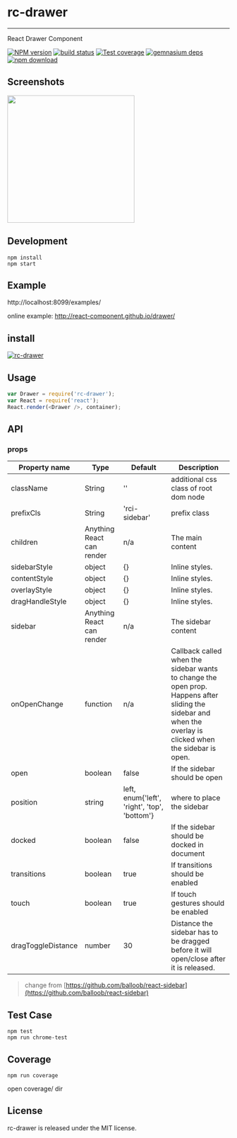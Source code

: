 # rc-drawer
---

React Drawer Component


[![NPM version][npm-image]][npm-url]
[![build status][travis-image]][travis-url]
[![Test coverage][coveralls-image]][coveralls-url]
[![gemnasium deps][gemnasium-image]][gemnasium-url]
[![npm download][download-image]][download-url]

[npm-image]: http://img.shields.io/npm/v/rc-drawer.svg?style=flat-square
[npm-url]: http://npmjs.org/package/rc-drawer
[travis-image]: https://img.shields.io/travis/react-component/drawer.svg?style=flat-square
[travis-url]: https://travis-ci.org/react-component/drawer
[coveralls-image]: https://img.shields.io/coveralls/react-component/drawer.svg?style=flat-square
[coveralls-url]: https://coveralls.io/r/react-component/drawer?branch=master
[gemnasium-image]: http://img.shields.io/gemnasium/react-component/drawer.svg?style=flat-square
[gemnasium-url]: https://gemnasium.com/react-component/drawer
[node-image]: https://img.shields.io/badge/node.js-%3E=_0.10-green.svg?style=flat-square
[node-url]: http://nodejs.org/download/
[download-image]: https://img.shields.io/npm/dm/rc-drawer.svg?style=flat-square
[download-url]: https://npmjs.org/package/rc-drawer


## Screenshots

<img src="https://os.alipayobjects.com/rmsportal/gqhazYYGIaUmunx.png" width="288"/>


## Development

```
npm install
npm start
```

## Example

http://localhost:8099/examples/


online example: http://react-component.github.io/drawer/


## install


[![rc-drawer](https://nodei.co/npm/rc-drawer.png)](https://npmjs.org/package/rc-drawer)


## Usage

```js
var Drawer = require('rc-drawer');
var React = require('react');
React.render(<Drawer />, container);
```

## API

### props

| Property name | Type | Default | Description |
|---------------|------|---------|-------------|
| className | String | '' | additional css class of root dom node |
| prefixCls | String | 'rci-sidebar' | prefix class |
| children | Anything React can render | n/a | The main content |
| sidebarStyle | object | {} | Inline styles. |
| contentStyle | object | {} | Inline styles. |
| overlayStyle | object | {} | Inline styles. |
| dragHandleStyle | object | {} | Inline styles. |
| sidebar | Anything React can render | n/a | The sidebar content |
| onOpenChange | function | n/a | Callback called when the sidebar wants to change the open prop. Happens after sliding the sidebar and when the overlay is clicked when the sidebar is open. |
| open | boolean | false | If the sidebar should be open |
| position | string | left, enum{'left', 'right', 'top', 'bottom'} | where to place the sidebar |
| docked | boolean | false | If the sidebar should be docked in document |
| transitions | boolean | true | If transitions should be enabled |
| touch | boolean | true | If touch gestures should be enabled |
| dragToggleDistance | number | 30 | Distance the sidebar has to be dragged before it will open/close after it is released. |

> change from [https://github.com/balloob/react-sidebar](https://github.com/balloob/react-sidebar)


## Test Case

```
npm test
npm run chrome-test
```

## Coverage

```
npm run coverage
```

open coverage/ dir

## License

rc-drawer is released under the MIT license.
